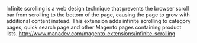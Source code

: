 Infinite scrolling is a web design technique that prevents the browser scroll bar from scrolling to the bottom of the page, causing the page to grow with additional content instead. This extension adds infinite scrolling to category pages, quick search page and other Magento pages containing product lists.
http://www.manadev.com/magento-extensions/infinite-scrolling